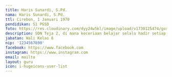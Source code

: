 ```yaml
---
title: Haris Sunardi, S.Pd.
nama: Haris Sunardi, S.Pd.
ttl: Cirebon, 1 Januari 1970
pendidikan: S1 PGSD
foto: https://res.cloudinary.com/dyy24w5kl/image/upload/v1730125474/guru/1harissquare_ukhcuu.jpg
description: SDN Teja 2, di mana keceriaan belajar selalu hadir setiap hari.
jabatan: Wali Kelas 6
nip: '1234567890'
facebook: https://www.facebook.com
instagram: https://www.instagram.com
email: mailto
layout: guru
icon: i-hugeicons-user-list
---
```

